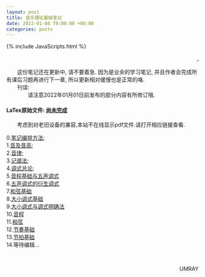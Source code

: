 ```yaml
---
layout: post
title: 音乐理论基础笔记
date: 2022-01-08 T0:00:00 +08:00
categories: posts
---
```


{% include JavaScripts.html %}

<marquee> 人充满劳绩，但还诗意地栖居于这块大地之上.  --荷尔德林 </marquee>  

&emsp;&emsp;这份笔记还在更新中, 请不要着急. 因为是业余的学习笔记, 并且作者会完成所有课后习题再进行下一章, 所以更新相对缓慢也是正常的咯.  
&emsp;&emsp;刊误:  
&emsp;&emsp;&emsp;&emsp;请注意2022年01月01日前发布的部分内容有所修订哦.  

#### LaTex原始文件: [尚未完成](https://music.163.com/#/playlist?id=7077611946 "听听歌按钮") ####  

&emsp;&emsp;考虑到对老旧设备的兼容,本站不在线显示pdf文件.请打开相应链接查看.  


0.[笔记编排方法](/include/MTB/0.笔记编排方法.pdf);  
1.[音及音高](/include/MTB/1.音及音高.pdf);  
2.[音律](/include/MTB/2.音律.pdf);  
3.[记谱法](/include/MTB/3.记谱法.pdf);  
4.[调式总论](/include/MTB/4.调式总论.pdf);  
5.[音程基础与五声调式](/include/MTB/5.音程基础与五声调式.pdf)  
6.[五声调式的衍生调式](/include/MTB/6.五声调式的衍生调式.pdf)  
7.[和弦基础](/include/MTB/7.和弦基础.pdf)  
8.[大小调式基础](/include/MTB/8.大小调式基础.pdf)  
9.[大小调式与调式明确法](/include/MTB/9.大小各调与调式明确法.pdf)  
10.[音程](/include/MTB/10.音程.pdf)  
11.[和弦](/include/MTB/11.和弦.pdf)  
12.[节奏基础](/include/MTB/12.节奏基础.pdf)  
13.[节拍基础](/include/MTB/13.节拍基础.pdf)  
14.等待编辑...  

&emsp;&emsp;
<p align="right">UMRAY</p>

